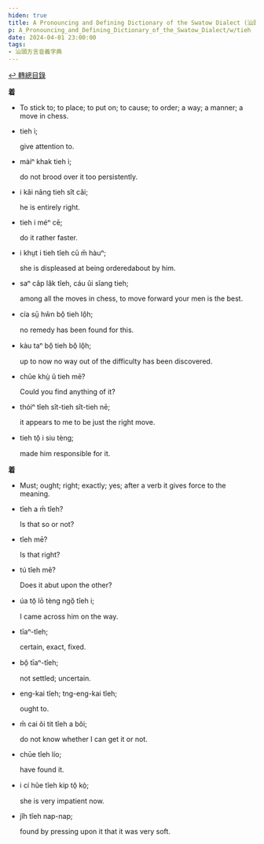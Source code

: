 ```yaml
---
hiden: true
title: A Pronouncing and Defining Dictionary of the Swatow Dialect (汕頭方言音義字典) / tieh
p: A_Pronouncing_and_Defining_Dictionary_of_the_Swatow_Dialect/w/tieh
date: 2024-04-01 23:00:00
tags: 
- 汕頭方言音義字典
---
```


[↩️ 轉總目錄](/A_Pronouncing_and_Defining_Dictionary_of_the_Swatow_Dialect)


**着**
- To stick to; to place; to put on; to cause; to order; a way; a manner; a move in chess.

- tieh ì;

  give attention to.

- màiⁿ khak tieh ì;

  do not brood over it too persistently.

- i kâi nâng tieh sît căi;

  he is entirely right.

- tieh i méⁿ cē;

  do it rather faster.

- i khṳt i tieh tîeh cū m̄ hàuⁿ;

  she is displeased at being orderedabout by him.

- saⁿ câp lâk tîeh, cáu ûi sĭang tieh;

  among all the moves in chess, to move forward your men is the best.

- cía sṳ̄ hŵn bô̤ tieh lô̤h;

  no remedy has been found for this.

- kàu taⁿ bô̤ tieh bô̤ lô̤h;

  up to now no way out of the difficulty has been discovered.

- chūe khṳ̀ ŭ tieh mē?

  Could you find anything of it?

- thóiⁿ tîeh sît-tieh sît-tieh nē;

  it appears to me to be just the right move.

- tieh tŏ̤ i siu tèng;

  made him responsible for it.

**着**
- Must; ought; right; exactly; yes; after a verb it gives force to the meaning.

- tîeh a m̄ tîeh?

  Is that so or not?

- tîeh mē?

  Is that right?

- tú tîeh mē?

  Does it abut upon the other?

- úa tō̤ lō tèng ngŏ̤ tîeh i;

  I came across him on the way.

- tīaⁿ-tîeh;

  certain, exact, fixed.

- bô̤ tīaⁿ-tîeh;

  not settled; uncertain.

- eng-kai tîeh; tng-eng-kai tîeh;

  ought to.

- m̄ cai ŏi tit tîeh a bŏi;

  do not know whether I can get it or not.

- chūe tîeh lío;

  have found it.

- i cí hûe tîeh kip tŏ̤ kò̤;

  she is very impatient now.

- jîh tîeh nap-nap;

  found by pressing upon it that it was very soft.